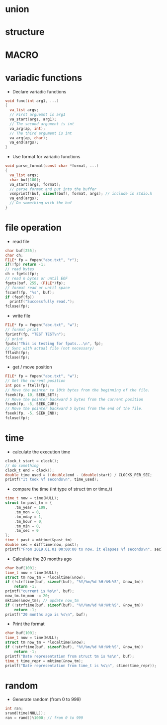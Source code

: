 # union

# structure

# MACRO

# variadic functions
* Declare variadic functions
```c
void func(int arg1, ...)
{
  va_list args;
  // First arguemnt is arg1
  va_start(args, arg1);
  // The second argument is int
  va_arg(ap, int);
  // The third argument is int
  va_arg(ap, char);
  va_end(args);
}
```
* Use format for variadic functions
```c
void parse_format(const char *format, ...)
{
  va_list args;
  char buf[100];
  va_start(args, format);
  // parse format and put into the buffer
  vsnprintf(buf, sizeof(buf), format, args); // include in stdio.h
  va_end(args);
  // Do something with the buf
}
```

# file operation
* read file
```c
char buf[255];
char ch;
FILE* fp = fopen("abc.txt", "r");
if(!fp) return -1;
// read bytes
ch = fgetc(fp);
// read n bytes or until EOF
fgets(buf, 255, (FILE*)fp);
// format read or until space
fscanf(fp, "%s", buf);
if (feof(fp))
  printf("Successfully read.");
fclose(fp);
```
* write file
```c
FILE* fp = fopen("abc.txt", "w");
// format print
fprintf(fp, "TEST TEST\n");
// print
fputs("This is testing for fputs...\n", fp);
// Sync with actual file (not necessary)
fflush(fp);
fclose(fp);
```
* get / move position
```c
FILE* fp = fopen("abc.txt", "w");
// Get the current position
int pos = ftell(fp);
// Move the pointer to 10th bytes from the beginning of the file.
fseek(fp, 10, SEEK_SET);
// Move the pointer backward 5 bytes from the current position
fseek(fp, -5, SEEK_CUR);
// Move the pointer backward 5 bytes from the end of the file.
fseek(fp, -5, SEEK_END);
fclose(fp);
```

# time
* calculate the execution time
```c
clock_t start = clock();
// do something
clock_t end = clock();
double time_used = ((double)end - (double)start) / CLOCKS_PER_SEC;
printf("It took %f seconds\n", time_used);
```
* compare the time (int type of struct tm or time_t)
```c
time_t now = time(NULL);
struct tm past_tm = {
    .tm_year = 109,
    .tm_mon = 0,
    .tm_mday = 1,
    .tm_hour = 0,
    .tm_min = 0,
    .tm_sec = 0
};
time_t past = mktime(&past_tm)
double sec = difftime(now, past);
printf("From 2019.01.01 00:00:00 to now, it elapses %f seconds\n", sec);
```
* Calculate the 20 months ago
```c
char buf[100];
time_t now = time(NULL);
struct tm now_tm = *localtime(&now);
if (!strftime(buf, sizeof(buf), "%Y/%m/%d %H:%M:%S", &now_tm))
    return -1;
printf("current is %s\n", buf);
now_tm.tm_mon -= 20;
mktime(&now_tm); // update now_tm
if (!strftime(buf, sizeof(buf), "%Y/%m/%d %H:%M:%S", &now_tm))
    return -1;
printf("20 months ago is %s\n", buf);
```
* Print the format
```c
char buf[100];
time_t now = time(NULL);
struct tm now_tm = *localtime(&now);
if (!strftime(buf, sizeof(buf), "%Y/%m/%d %H:%M:%S", &now_tm))
    return -1;
printf("Date representation from struct tm is %s\n", buf);
time_t time_repr = mktime(&now_tm);
printf("Date representation from time_t is %s\n", ctime(time_repr));
```

# random
* Generate random (from 0 to 999)
```c
int ran;
srand(time(NULL));
ran = rand()%1000; // from 0 to 999
```